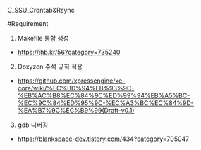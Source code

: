 C_SSU_Crontab&Rsync

#Requirement
1. Makefile 통합 생성
- https://jhb.kr/56?category=735240
2. Doxyzen 주석 규칙 적용
- https://github.com/xpressengine/xe-core/wiki/%EC%BD%94%EB%93%9C-%EB%AC%B8%EC%84%9C%ED%99%94%EB%A5%BC-%EC%9C%84%ED%95%9C-%EC%A3%BC%EC%84%9D-%EA%B7%9C%EC%B9%99(Draft-v0.1)
3. gdb 디버깅
- https://blankspace-dev.tistory.com/434?category=705047
